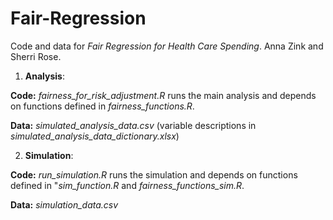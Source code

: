 # Fair-Regression

Code and data for *Fair Regression for Health Care Spending*. Anna Zink and Sherri Rose. 

1. **Analysis**: 

  **Code:** *fairness_for_risk_adjustment.R* runs the main analysis and depends on functions defined in *fairness_functions.R*.

  **Data:** *simulated_analysis_data.csv* (variable descriptions in *simulated_analysis_data_dictionary.xlsx*)

2. **Simulation**: 

  **Code:** *run_simulation.R* runs the simulation and depends on functions defined in "*sim_function.R* and         *fairness_functions_sim.R*.

  **Data:** *simulation_data.csv*


